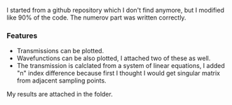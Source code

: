 I started from a github repository which I don't find anymore, but I modified like 90% of the code. The numerov part was written correctly.

### Features

* Transmissions can be plotted.
* Wavefunctions can be also plotted, I attached two of these as well.
* The transmission is calclated from a system of linear equations, I added "n" index difference because first I thought I would get singular matrix from adjacent sampling points.


My results are attached in the folder.
